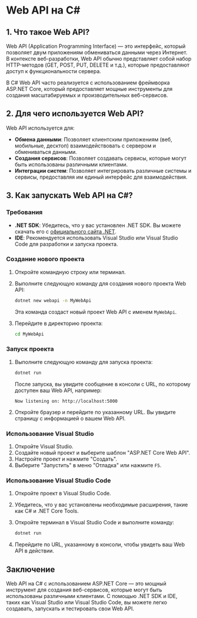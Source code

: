 # Web API на C#

## 1. Что такое Web API?

Web API (Application Programming Interface) — это интерфейс, который позволяет двум приложениям обмениваться данными через Интернет. В контексте веб-разработки, Web API обычно представляет собой набор HTTP-методов (GET, POST, PUT, DELETE и т.д.), которые предоставляют доступ к функциональности сервера.

В C# Web API часто реализуется с использованием фреймворка ASP.NET Core, который предоставляет мощные инструменты для создания масштабируемых и производительных веб-сервисов.

## 2. Для чего используется Web API?

Web API используется для:

- **Обмена данными**: Позволяет клиентским приложениям (веб, мобильные, десктоп) взаимодействовать с сервером и обмениваться данными.
- **Создания сервисов**: Позволяет создавать сервисы, которые могут быть использованы различными клиентами.
- **Интеграции систем**: Позволяет интегрировать различные системы и сервисы, предоставляя им единый интерфейс для взаимодействия.

## 3. Как запускать Web API на C#?

### Требования

- **.NET SDK**: Убедитесь, что у вас установлен .NET SDK. Вы можете скачать его с [официального сайта .NET](https://dotnet.microsoft.com/download).
- **IDE**: Рекомендуется использовать Visual Studio или Visual Studio Code для разработки и запуска проекта.

### Создание нового проекта

1. Откройте командную строку или терминал.
2. Выполните следующую команду для создания нового проекта Web API:

   ```bash
   dotnet new webapi -n MyWebApi
   ```

   Эта команда создаст новый проект Web API с именем `MyWebApi`.

3. Перейдите в директорию проекта:

   ```bash
   cd MyWebApi
   ```

### Запуск проекта

1. Выполните следующую команду для запуска проекта:

   ```bash
   dotnet run
   ```

   После запуска, вы увидите сообщение в консоли с URL, по которому доступен ваш Web API, например:

   ```
   Now listening on: http://localhost:5000
   ```

2. Откройте браузер и перейдите по указанному URL. Вы увидите страницу с информацией о вашем Web API.

### Использование Visual Studio

1. Откройте Visual Studio.
2. Создайте новый проект и выберите шаблон "ASP.NET Core Web API".
3. Настройте проект и нажмите "Создать".
4. Выберите "Запустить" в меню "Отладка" или нажмите `F5`.

### Использование Visual Studio Code

1. Откройте проект в Visual Studio Code.
2. Убедитесь, что у вас установлены необходимые расширения, такие как C# и .NET Core Tools.
3. Откройте терминал в Visual Studio Code и выполните команду:

   ```bash
   dotnet run
   ```

4. Перейдите по URL, указанному в консоли, чтобы увидеть ваш Web API в действии.

## Заключение

Web API на C# с использованием ASP.NET Core — это мощный инструмент для создания веб-сервисов, которые могут быть использованы различными клиентами. С помощью .NET SDK и IDE, таких как Visual Studio или Visual Studio Code, вы можете легко создавать, запускать и тестировать свои Web API.
